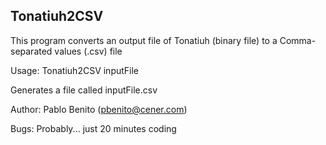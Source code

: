 ## Tonatiuh2CSV 

This program converts an output file of Tonatiuh (binary file) to a Comma-separated values (.csv) file

Usage: Tonatiuh2CSV inputFile 

Generates a file called inputFile.csv

Author: Pablo Benito (pbenito@cener.com)

Bugs: Probably... just 20 minutes coding

